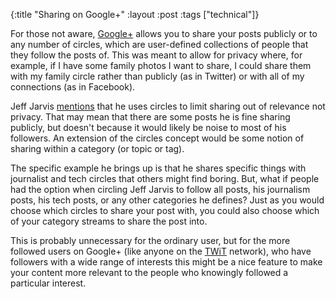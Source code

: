 {:title "Sharing on Google+"
 :layout :post
 :tags ["technical"]}

For those not aware, [Google+](http://plus.google.com/) allows you to share your posts publicly or to any number of circles, which are user-defined collections of people that they follow the posts of. This was meant to allow for privacy where, for example, if I have some family photos I want to share, I could share them with my family circle rather than publicly (as in Twitter)  or with all of my connections (as in Facebook).

Jeff Jarvis [mentions](http://www.buzzmachine.com/2011/06/30/social-is-for-sharing-not-hiding/) that he uses circles to limit sharing out of relevance not privacy. That may mean that there are some posts he is fine sharing publicly, but doesn't because it would likely be noise to most of his followers. An extension of the circles concept would be some notion of sharing within a category (or topic or tag).

The specific example he brings up is that he shares specific things with journalist and tech circles that others might find boring. But, what if people had the option when circling Jeff Jarvis to follow all posts, his journalism posts, his tech posts, or any other categories he defines? Just as you would choose which circles to share your post with, you could also choose which of your category streams to share the post into.

This is probably unnecessary for the ordinary user, but for the more followed users on Google+ (like anyone on the [TWiT](http://twit.tv/) network), who have followers with a wide range of interests this might be a nice feature to make your content more relevant to the people who knowingly followed a particular interest.
